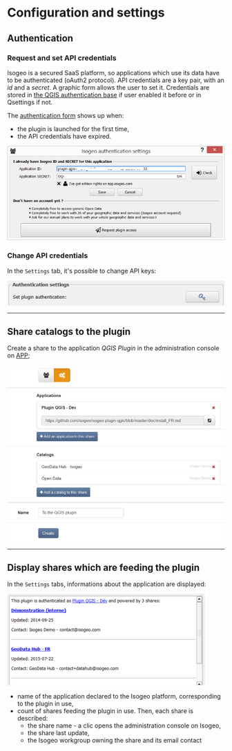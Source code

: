 # Configuration and settings

## Authentication

### Request and set API credentials

Isogeo is a secured SaaS platform, so applications which use its data have to be authenticated (oAuth2 protocol). API credentials are a key pair, with an _id_ and a _secret_. A graphic form allows the user to set it. Credentials are stored in [the QGIS authentication base](http://docs.qgis.org/2.18/en/docs/user_manual/auth_system/auth_overview.html#authentication-database) if user enabled it before or in Qsettings if not.

The [authentication form](/installation/standard.md#auth-form) shows up when:

* the plugin is launched for the first time,
* the API credentials have expired.

![](https://raw.githubusercontent.com/isogeo/isogeo-plugin-qgis/master/img/en/ui_auth_prompt_en.png "Authentication form to enter API keys")

### Change API credentials

In the `Settings` tab, it's possible to change API keys:

![](https://raw.githubusercontent.com/isogeo/isogeo-plugin-qgis/master/img/en/settings_switch_api_en.png "Change API authentication")

---

## Share catalogs to the plugin


Create a share to the application *QGIS Plugin* in the administration console on [APP](https://app.isogeo.com/admin/shares);

![](https://raw.githubusercontent.com/isogeo/isogeo-plugin-qgis/master/img/en/app_share_toPlugin_en.png "A share to publish metadata into the plugin from Isogeo administration console")

---

## Display shares which are feeding the plugin

In the `Settings` tabs, informations about the application are displayed:

![](https://raw.githubusercontent.com/isogeo/isogeo-plugin-qgis/master/img/en/settings_shares_details_en.png "Informations about application in the Settings tab")

* name of the application declared to the Isogeo platform, corresponding to the plugin in use,
* count of shares feeding the plugin in use. Then, each share is described:
  * the share name - a clic opens the administration console on Isogeo,
  * the share last update,
  * the Isogeo workgroup owning the share and its email contact
